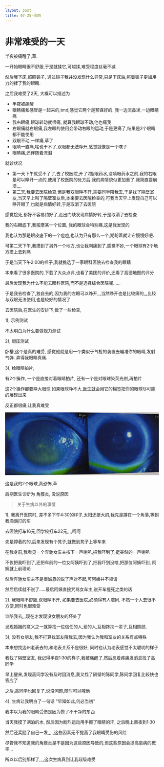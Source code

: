 ```yaml
---
layout: post
title: 07-25-周四
---
```


# 非常难受的一天

半夜被痛醒了,草.

一开始眼睛很不舒服,于是就揉它,可越揉,难受程度丝毫不减

然后我下床,照照镜子, 通过镜子我并没发现什么异常,只是下床后,照着镜子更加用力的揉了我的眼睛.

之后我难受了2天, 大概可以描述为

- 半夜被痛醒
- 眼睛痛和感冒是一起来的,tmd,感觉它两个是预谋好的. 我一边流鼻涕,一边眼睛痛
- 我右眼痛,眼球转动就很痛, 就算我眼球不动,他也痛我
- 右眼痛就右眼痛,我左眼的使用会带动右眼的运动,于是更痛了,结果是2个眼睛都不能使用
- 双眼不动,一样痛,草了
- 眼睛一直痛,啥也干不了,双眼都无法睁开,感觉就像是一个瞎子
- 眼睛痛,还伴随着流泪



就诊状况

- 第一天下午就受不了了,去了校医院,开了2瓶眼药水,没喷眼药水之前,我的右眼是可以睁开一点的,使用了校医院的处方后,我的病情貌似更加重了,我简直要崩溃,,,,
- 第二天,我要去医院检查,但是我双眼睁不开,需要同学陪我去,于是找了隔壁室友,当天早上叫了隔壁室友后,本来要去医院检查的,可我当天早上发现自己可以睁开眼了,也就是病情好转,于是取消了去医院

感觉尬死,都好不容易约好了,走出门缺发现病情好转,于是取消了去检查

我的右眼底下,我按摩某一个位置, 我的眼球会特别痛,这是我发现的

我也认为那是眼皮底下的一个痘痘,也认为只有那么一个,期盼着就让它慢慢好吧.

可第二天下午,我摸到了另外一个地方,也让我刺痛到了,感觉不妙,一个眼球有2个地方摸上去刺痛

于是当天下午2:00的样子,我就挑选了一家眼科医院去检查我的眼睛

本来看了很多医院的,下载了大众点评,也看了美团的评价,还看了高德地图的评分

最后发现我为什么不能去眼科医院,而不是选择综合医院呢......

于是我去检查了,独自去的,因为我的左眼可以睁开,,,当然睁开也是比较痛的,,,比较与双眼无法使用,也是较好的情况了

去医院后,在医生的安排下,做了一些检查,

1), 示例测试

不太明白为什么要做视力测试

2), 眼压测试

 卧槽,这个是真的难受, 感觉他就是用一个类似于气枪的装置去瞄准你的眼睛,发射气弹. 弄得我眼睛真痛.

3), 给眼睛拍片, 

有2个操作, 一个是直接对着眼睛拍片, 还有一个是对眼球染荧光剂,再拍片

这2个操作都要睁大眼球,如果眼球睁不大,医生就会用它的棉签把你的眼球尽可能的展现出来

反正都很痛,让我真难受

![](https://raw.githubusercontent.com/i1oveyou/2024-year/master/_posts/img/image_20240726222301123.png)

这是我的2个眼球,真恐怖,草

后期医生诊断为 角膜炎, 没说原因



> 关于生病以外的事情

1), 我离开医院时, 差不多下午4:30的样子,太阳还挺大的,我先是蹲在一个角落,等到我滴滴打的车

去医院打车16元,回学校打车22元,,,,呵呵

先是蹲着的的,后来发现有个凳子,就做到凳子上等车来

在我身前,我看见一个奔驰女车主按下一声喇叭,把我吓到了,挺突然的一声喇叭

不仅把我吓到了,还把车前的一位女阿姨吓到了,把我吓到没啥,把那位阿姨吓到, 阿姨就上前理论

然后奔驰女车主不是很诚恳的说了声对不起,可阿姨并不领请

然后后续就不说了.....最后阿姨直接咒骂女车主,说开车撞死之类的话

2), 我眼睛不舒服,双眼睁不开, 如果要去医院,必须得有人陪同, 不然一个人去很不方便,同时也很难受

谁陪我去,,,现在才发现没女朋友的坏处了

发现婚姻的意义之一就算找一位信任的人,爱的人,互相搀扶一辈子,互相照顾,

3), 没有女朋友,我不打算找室友陪我去,因为我认为我和室友的关系有点特殊

本来想找达州老表去的,和老表关系不是很好, 同时也认为老表感觉不太聪明的样子

我找了隔壁室友, 我记得半夜1:30的样子,我被痛醒了,然后忍着疼痛发消息找了高同学

早上醒来,发现高同学没有及时回消息,我又找了隔壁的陈同学,陈同学回复比较快也答应了

之后,高同学也回复了,说没问题,随时可以喊他

4), 生病让我明白了一句话 "早知如此,何必当初"

我本以为我的眼睛受伤是因为摸了不干净的东西

当天我摸了湖泊的水, 然后因为剧烈运动用手擦了眼睛的汗, 之后晚上熬夜到1:30

然后还奖励了自己一发,,,,,这些因素无不提高了我眼睛受伤的风险

尽管我不知道我的角膜炎是不是因为这些原因导致的,但这些原因会提高患病的概率...

所以以后别那样了,,,,这次生病真到让我超级难受



